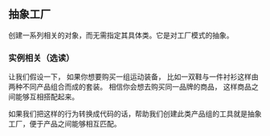 ## 抽象工厂
创建一系列相关的对象，而无需指定其具体类。它是对工厂模式的抽象。

### 实例相关（选读）
让我们假设一下， 如果你想要购买一组运动装备， 比如一双鞋与一件衬衫这样由两种不同产品组合而成的套装。 相信你会想去购买同一品牌的商品， 这样商品之间能够互相搭配起来。

如果我们把这样的行为转换成代码的话，帮助我们创建此类产品组的工具就是抽象工厂，便于产品之间能够相互匹配。